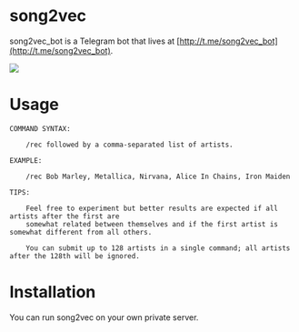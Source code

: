 # song2vec


song2vec_bot is a Telegram bot that lives at [http://t.me/song2vec_bot](http://t.me/song2vec_bot).



 ![](https://i.imgur.com/jA6D2hB.jpg)


# Usage

	COMMAND SYNTAX:
 
		/rec followed by a comma-separated list of artists.
	
	EXAMPLE:
 
		/rec Bob Marley, Metallica, Nirvana, Alice In Chains, Iron Maiden

	TIPS:
 
		Feel free to experiment but better results are expected if all artists after the first are 
		somewhat related between themselves and if the first artist is somewhat different from all others.

		You can submit up to 128 artists in a single command; all artists after the 128th will be ignored.

# Installation

You can run song2vec on your own private server.
